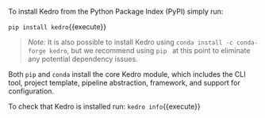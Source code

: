To install Kedro from the Python Package Index (PyPI) simply run:

`pip install kedro`{{execute}}

>_Note:_ It is also possible to install Kedro using `conda install -c conda-forge kedro`, but we recommend using `pip
>` at this point to eliminate any potential dependency issues.

Both `pip` and `conda` install the core Kedro module, which includes the CLI tool, project template, pipeline abstraction, framework, and support for configuration.

To check that Kedro is installed run: `kedro info`{{execute}}